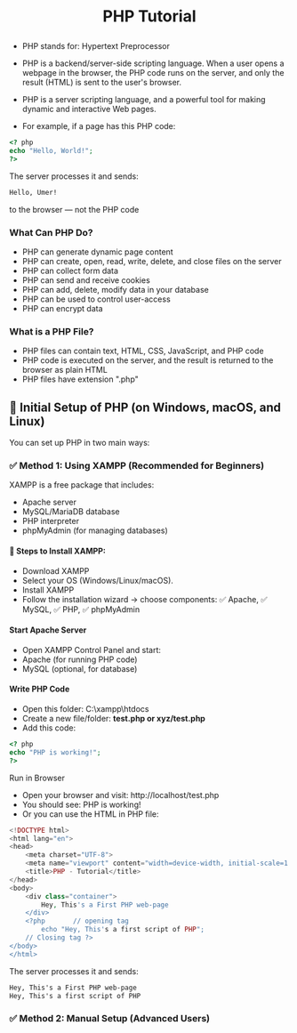 # <p align="center"> PHP Tutorial </p>

- PHP stands for: Hypertext Preprocessor
- PHP is a backend/server-side scripting language. When a user opens a webpage in the browser, the PHP code runs on the server, and only the result (HTML) is sent to the user's browser.
- PHP is a server scripting language, and a powerful tool for making dynamic and interactive Web pages.

- For example, if a page has this PHP code:
```PHP
<? php
echo "Hello, World!";
?>
```
The server processes it and sends:

```html
Hello, Umer!
```
to the browser — not the PHP code
### What Can PHP Do?
- PHP can generate dynamic page content
- PHP can create, open, read, write, delete, and close files on the server
- PHP can collect form data
- PHP can send and receive cookies
- PHP can add, delete, modify data in your database
- PHP can be used to control user-access
- PHP can encrypt data
### What is a PHP File?
- PHP files can contain text, HTML, CSS, JavaScript, and PHP code
- PHP code is executed on the server, and the result is returned to the browser as plain HTML
- PHP files have extension ".php"

## 🔹 Initial Setup of PHP (on Windows, macOS, and Linux)
You can set up PHP in two main ways:
### ✅ Method 1: Using XAMPP (Recommended for Beginners)
XAMPP is a free package that includes:
- Apache server
- MySQL/MariaDB database
- PHP interpreter
- phpMyAdmin (for managing databases)
#### 🔧 Steps to Install XAMPP:
- Download XAMPP
- Select your OS (Windows/Linux/macOS).
- Install XAMPP
- Follow the installation wizard → choose components:
✅ Apache, ✅ MySQL, ✅ PHP, ✅ phpMyAdmin
#### Start Apache Server
- Open XAMPP Control Panel and start:
- Apache (for running PHP code)
- MySQL (optional, for database)
#### Write PHP Code
- Open this folder: C:\xampp\htdocs
- Create a new file/folder: <b> test.php or xyz/test.php </b>
- Add this code:
``` php
<? php
echo "PHP is working!";
?>
```
Run in Browser
- Open your browser and visit:
<a http="#"> http://localhost/test.php </a>
- You should see: PHP is working!
- Or you can use the HTML in PHP file:
``` php
<!DOCTYPE html>
<html lang="en">
<head>
    <meta charset="UTF-8">
    <meta name="viewport" content="width=device-width, initial-scale=1.0">
    <title>PHP - Tutorial</title>
</head>
<body>
    <div class="container">
        Hey, This's a First PHP web-page
    </div>
    <?php       // opening tag
        echo "Hey, This's a first script of PHP";
    // Closing tag ?>      
</body>
</html>
```
The server processes it and sends:

```html
Hey, This's a First PHP web-page
Hey, This's a first script of PHP
```

### ✅ Method 2: Manual Setup (Advanced Users)

